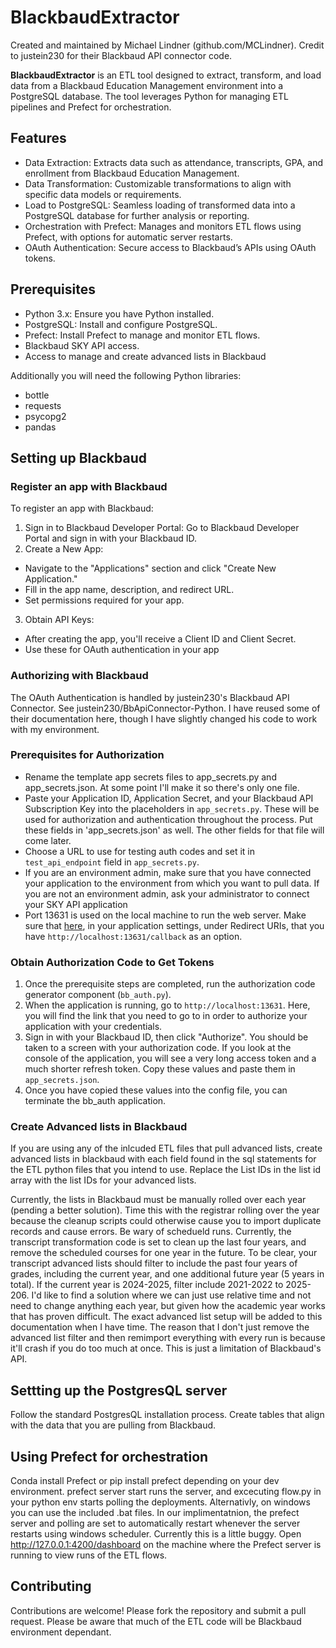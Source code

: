 # BlackbaudExtractor

Created and maintained by Michael Lindner (github.com/MCLindner). Credit to justein230 for their Blackbaud API connector code.

**BlackbaudExtractor** is an ETL tool designed to extract, transform, and load data from a Blackbaud Education Management environment into a PostgreSQL database. The tool leverages Python for managing ETL pipelines and Prefect for orchestration.

## Features
- Data Extraction: Extracts data such as attendance, transcripts, GPA, and enrollment from Blackbaud Education Management.
- Data Transformation: Customizable transformations to align with specific data models or requirements.
- Load to PostgreSQL: Seamless loading of transformed data into a PostgreSQL database for further analysis or reporting.
- Orchestration with Prefect: Manages and monitors ETL flows using Prefect, with options for automatic server restarts.
- OAuth Authentication: Secure access to Blackbaud’s APIs using OAuth tokens.

## Prerequisites
- Python 3.x: Ensure you have Python installed.
- PostgreSQL: Install and configure PostgreSQL.
- Prefect: Install Prefect to manage and monitor ETL flows.
- Blackbaud SKY API access.
- Access to manage and create advanced lists in Blackbaud

Additionally you will need the following Python libraries:
- bottle
- requests
- psycopg2
- pandas

## Setting up Blackbaud
### Register an app with Blackbaud
To register an app with Blackbaud:
1. Sign in to Blackbaud Developer Portal: Go to Blackbaud Developer Portal and sign in with your Blackbaud ID.
2. Create a New App:
- Navigate to the "Applications" section and click "Create New Application."
- Fill in the app name, description, and redirect URL.
- Set permissions required for your app.
3. Obtain API Keys:
- After creating the app, you'll receive a Client ID and Client Secret.
- Use these for OAuth authentication in your app

### Authorizing with Blackbaud
The OAuth Authentication is handled by justein230's Blackbaud API Connector. See justein230/BbApiConnector-Python. I have reused some of their documentation here, though I have slightly changed his code to work with my environment.

### Prerequisites for Authorization
-  Rename the template app secrets files to app_secrets.py and app_secrets.json. At some point I'll make it so there's only one file.
- Paste your Application ID, Application Secret, and your Blackbaud API Subscription Key into the placeholders in `app_secrets.py`. These will be used for authorization and authentication throughout the process. Put these fields in 'app_secrets.json' as well. The other fields for that file will come later.
- Choose a URL to use for testing auth codes and set it in `test_api_endpoint` field in `app_secrets.py`. 
- If you are an environment admin, make sure that you have connected your application to the environment from which you want to pull data. If you are not an environment admin, ask your administrator to connect your SKY API application
- Port 13631 is used on the local machine to run the web server. Make sure that [here](https://developer.blackbaud.com/apps/), in your application settings, under Redirect URIs, that you have `http://localhost:13631/callback` as an option.

### Obtain Authorization Code to Get Tokens
1. Once the prerequisite steps are completed, run the authorization code generator component (`bb_auth.py`).
2. When the application is running, go to `http://localhost:13631`. Here, you will find the link that you need to go to in order to authorize your application with your credentials.
3. Sign in with your Blackbaud ID, then click "Authorize". You should be taken to a screen with your authorization code. If you look at the console of the application, you will see a very long access token and a much shorter refresh token. Copy these values and paste them in `app_secrets.json`.
4. Once you have copied these values into the config file, you can terminate the bb_auth application.

### Create Advanced lists in Blackbaud

If you are using any of the inlcuded ETL files that pull advanced lists, create advanced lists in blackbaud with each field found in the sql statements for the ETL python files that you intend to use. Replace the List IDs in the list id array with the list IDs for your advanced lists.

Currently, the lists in Blackbaud must be manually rolled over each year (pending a better solution). Time this with the registrar rolling over the year because the cleanup scripts could otherwise cause you to import duplicate records and cause errors. Be wary of schedueld runs. Currently, the transcript transformation code is set to clean up the last four years, and remove the scheduled courses for one year in the future. To be clear, your transcript advanced lists should filter to include the past four years of grades, including the current year, and one additional future year (5 years in total). If the current year is 2024-2025, filter include 2021-2022 to 2025-206. I'd like to find a solution where we can just use relative time and not need to change anything each year, but given how the academic year works that has proven difficult. The exact advanced list setup will be added to this documentation when I have time. The reason that I don't just remove the advanced list filter and then remimport everything with every run is because it'll crash if you do too much at once. This is just a limitation of Blackbaud's API.

## Settting up the PostgresQL server
Follow the standard PostgresQL installation process. Create tables that align with the data that you are pulling from Blackbaud.

## Using Prefect for orchestration
Conda install Prefect or pip install prefect depending on your dev environment. prefect server start runs the server, and excecuting flow.py in your python env starts polling the deployments. Alternativly, on windows you can use the included .bat files. In our implimentatnion, the prefect server and polling are set to automatically restart whenever the server restarts using windows scheduler. Currently this is a little buggy. Open http://127.0.0.1:4200/dashboard on the machine where the Prefect server is running to view runs of the ETL flows.

## Contributing
Contributions are welcome! Please fork the repository and submit a pull request. Please be aware that much of the ETL code will be Blackbaud environment dependant. 

